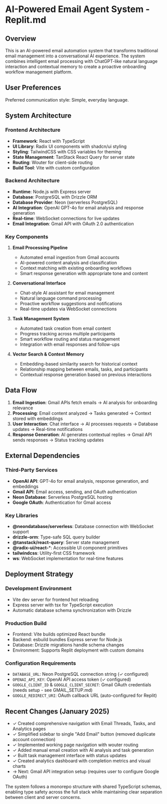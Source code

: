 # AI-Powered Email Agent System - Replit.md

## Overview

This is an AI-powered email automation system that transforms traditional email management into a conversational AI experience. The system combines intelligent email processing with ChatGPT-like natural language interaction and contextual memory to create a proactive onboarding workflow management platform.

## User Preferences

Preferred communication style: Simple, everyday language.

## System Architecture

### Frontend Architecture
- **Framework**: React with TypeScript
- **UI Library**: Radix UI components with shadcn/ui styling
- **Styling**: TailwindCSS with CSS variables for theming
- **State Management**: TanStack React Query for server state
- **Routing**: Wouter for client-side routing
- **Build Tool**: Vite with custom configuration

### Backend Architecture
- **Runtime**: Node.js with Express server
- **Database**: PostgreSQL with Drizzle ORM
- **Database Provider**: Neon (serverless PostgreSQL)
- **AI Integration**: OpenAI GPT-4o for email analysis and response generation
- **Real-time**: WebSocket connections for live updates
- **Email Integration**: Gmail API with OAuth 2.0 authentication

### Key Components

1. **Email Processing Pipeline**
   - Automated email ingestion from Gmail accounts
   - AI-powered content analysis and classification
   - Context matching with existing onboarding workflows
   - Smart response generation with appropriate tone and content

2. **Conversational Interface**
   - Chat-style AI assistant for email management
   - Natural language command processing
   - Proactive workflow suggestions and notifications
   - Real-time updates via WebSocket connections

3. **Task Management System**
   - Automated task creation from email content
   - Progress tracking across multiple participants
   - Smart workflow routing and status management
   - Integration with email responses and follow-ups

4. **Vector Search & Context Memory**
   - Embedding-based similarity search for historical context
   - Relationship mapping between emails, tasks, and participants
   - Contextual response generation based on previous interactions

## Data Flow

1. **Email Ingestion**: Gmail APIs fetch emails → AI analysis for onboarding relevance
2. **Processing**: Email content analyzed → Tasks generated → Context stored with embeddings
3. **User Interaction**: Chat interface → AI processes requests → Database updates → Real-time notifications
4. **Response Generation**: AI generates contextual replies → Gmail API sends responses → Status tracking updates

## External Dependencies

### Third-Party Services
- **OpenAI API**: GPT-4o for email analysis, response generation, and embeddings
- **Gmail API**: Email access, sending, and OAuth authentication
- **Neon Database**: Serverless PostgreSQL hosting
- **Google OAuth**: Authentication for Gmail access

### Key Libraries
- **@neondatabase/serverless**: Database connection with WebSocket support
- **drizzle-orm**: Type-safe SQL query builder
- **@tanstack/react-query**: Server state management
- **@radix-ui/react-***: Accessible UI component primitives
- **tailwindcss**: Utility-first CSS framework
- **ws**: WebSocket implementation for real-time features

## Deployment Strategy

### Development Environment
- Vite dev server for frontend hot reloading
- Express server with tsx for TypeScript execution
- Automatic database schema synchronization with Drizzle

### Production Build
- Frontend: Vite builds optimized React bundle
- Backend: esbuild bundles Express server for Node.js
- Database: Drizzle migrations handle schema changes
- Environment: Supports Replit deployment with custom domains

### Configuration Requirements
- `DATABASE_URL`: Neon PostgreSQL connection string (✓ configured)
- `OPENAI_API_KEY`: OpenAI API access token (✓ configured)
- `GOOGLE_CLIENT_ID` & `GOOGLE_CLIENT_SECRET`: Gmail OAuth credentials (needs setup - see GMAIL_SETUP.md)
- `GOOGLE_REDIRECT_URI`: OAuth callback URL (auto-configured for Replit)

## Recent Changes (January 2025)
- ✓ Created comprehensive navigation with Email Threads, Tasks, and Analytics pages
- ✓ Simplified sidebar to single "Add Email" button (removed duplicate account connection)
- ✓ Implemented working page navigation with wouter routing
- ✓ Added manual email creation with AI analysis and task generation
- ✓ Built task management interface with status updates
- ✓ Created analytics dashboard with completion metrics and visual charts
- → Next: Gmail API integration setup (requires user to configure Google OAuth)

The system follows a monorepo structure with shared TypeScript schemas, enabling type safety across the full stack while maintaining clear separation between client and server concerns.
